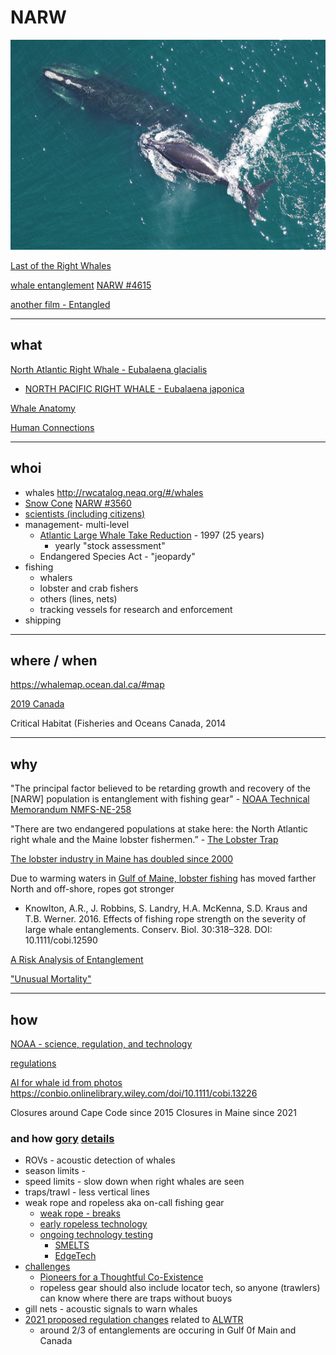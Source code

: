 # NARW 
![North Atlantic Right Whale - Eubalaena glacialis](D540D218-14A3-41CC-A279-9607FC1EE487.jpeg)

[Last of the Right Whales](https://lastoftherightwhales.com)

[whale entanglement](https://www.andersoncabotcenterforoceanlife.org/blog/scenes-from-a-right-whale-entanglement) [NARW #4615](https://youtu.be/CddjGHAJNrk)

[another film - Entangled](https://entangled-film.com/)

<hr/>

## what 

[North Atlantic Right Whale - Eubalaena glacialis](https://www.fisheries.noaa.gov/species/north-atlantic-right-whale)
* [NORTH PACIFIC RIGHT WHALE - Eubalaena japonica](https://www.fisheries.noaa.gov/species/north-pacific-right-whale)

[Whale Anatomy](https://oceantoday.noaa.gov/whaleanatomy/welcome.html)

[Human Connections](https://ocean.si.edu/ocean-life/marine-mammals/north-atlantic-right-whale)


<hr/>

## whoi
* whales http://rwcatalog.neaq.org/#/whales
* [Snow Cone](https://www.fisheries.noaa.gov/feature-story/snow-cone-watch-updates-entangled-right-whale-mother-and-newborn-calf) [NARW #3560](https://www.youtube.com/watch?v=nqUq8Jh4vUA)
* [scientists (including citizens)](https://www.whoi.edu/know-your-ocean/ocean-topics/ocean-life/right-whales/)
* management- multi-level
  * [Atlantic Large Whale Take Reduction](https://www.youtube.com/watch?v=fgrjMufULng) - 1997 (25 years)
    * yearly "stock assessment"
  * Endangered Species Act - "jeopardy"
* fishing 
  * whalers 
  * lobster and crab fishers
  * others (lines, nets)
  * tracking vessels for research and enforcement
* shipping

<hr/>

## where / when  
   https://whalemap.ocean.dal.ca/#map

[2019 Canada](2019_NARW_incident_report_June_2020-compressed.pdf)

Critical Habitat (Fisheries and Oceans Canada, 2014

<hr/>

## why

"The principal factor believed to be retarding growth and recovery of the [NARW] population is entanglement with fishing gear" - [NOAA Technical Memorandum NMFS-NE-258](noaa_20611_DS1.pdf)

"There are two endangered populations at stake here: the North Atlantic right whale and the Maine lobster fishermen.” - [The Lobster Trap](https://apps.bostonglobe.com/metro/2021/12/the-lobster-trap/?p1=Article_Inline_Related_Link)

[The lobster industry in Maine has doubled since 2000](https://www.maine.gov/dmr/commercial-fishing/landings/documents/lobster.graph.2021.pdf)

Due to warming waters in [Gulf of Maine, lobster fishing](https://lobsterfrommaine.com/protecting-our-oceans-and-coasts/) has moved farther North and off-shore, ropes got stronger

  * Knowlton, A.R., J. Robbins, S. Landry, H.A. McKenna, S.D. Kraus and T.B. Werner. 2016. Effects of fishing rope
strength on the severity of large whale entanglements. Conserv. Biol. 30:318–328.
DOI: 10.1111/cobi.12590

[A Risk Analysis of Entanglement](https://storymaps.arcgis.com/stories/efb2e1d058054fb6a1487d964397bffd)

["Unusual Mortality"](https://www.fisheries.noaa.gov/national/marine-life-distress/2017-2022-north-atlantic-right-whale-unusual-mortality-event)


<hr/>

## how 

[NOAA - science, regulation, and technology](https://www.fisheries.noaa.gov/search?oq=north+american+right+whale)

[regulations](https://www.fisheries.noaa.gov/video/right-stuff-regulations-right-whales)

[AI for whale id from photos](https://www.fisheries.noaa.gov/new-england-mid-atlantic/science-data/artificial-intelligence-right-whale-photo-identification) https://conbio.onlinelibrary.wiley.com/doi/10.1111/cobi.13226 

Closures around Cape Code since 2015
Closures in Maine since 2021

### and how [gory](https://github.com/robibok/whales) [details](https://blog.deepsense.ai/deep-learning-right-whale-recognition-kaggle/)

* ROVs - acoustic detection of whales
* season limits -
* speed limits - slow down when right whales are seen
* traps/trawl - less vertical lines
* weak rope and ropeless aka on-call fishing gear
  * [weak rope - breaks](https://www.mass.gov/doc/12422-dmf-offering-free-buoy-line-marking-materials-and-additional-free-weak-rope/download)
  * [early ropeless technology](https://www.whoi.edu/oceanus/feature/whale-safe-fishing-gear/)
  * [ongoing technology testing](https://www.mass.gov/service-details/ropeless-fishing-gear-feasibility-study)
    * [SMELTS](https://www.smelts.org/)
    * [EdgeTech](https://www.edgetech.com/)
 * [challenges](https://capecodfishermen.org/item/aidsropelesshear-0127?category_id=9)
   * [Pioneers for a Thoughtful Co-Existence](https://www.capeandislands.org/local-news/2022-01-13/lobsterman-v-lobsterman-fight-over-ropeless-fishing-divides-industry)
   * ropeless gear should also include locator tech, so anyone (trawlers) can know where there are traps without buoys 
 * gill nets - acoustic signals to warn whales
 * [2021 proposed regulation changes](https://media.fisheries.noaa.gov/2021-01/TRTFactSheetRev011221.pdf) related to [ALWTR](https://fisheries.noaa.gov/ALWTRP)
   * around 2/3 of entanglements are occuring in Gulf 0f Main and Canada

